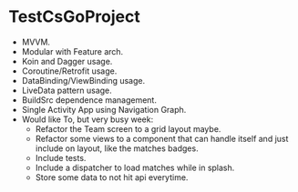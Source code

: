 # TestCsGoProject

- MVVM.
- Modular with Feature arch.
- Koin and Dagger usage.
- Coroutine/Retrofit usage.
- DataBinding/ViewBinding usage.
- LiveData pattern usage.
- BuildSrc dependence management.
- Single Activity App using Navigation Graph.
- Would like To, but very busy week:
  - Refactor the Team screen to a grid layout maybe.
  - Refactor some views to a component that can handle itself and just include on layout, like the matches badges.
  - Include tests.
  - Include a dispatcher to load matches while in splash.
  - Store some data to not hit api everytime.
